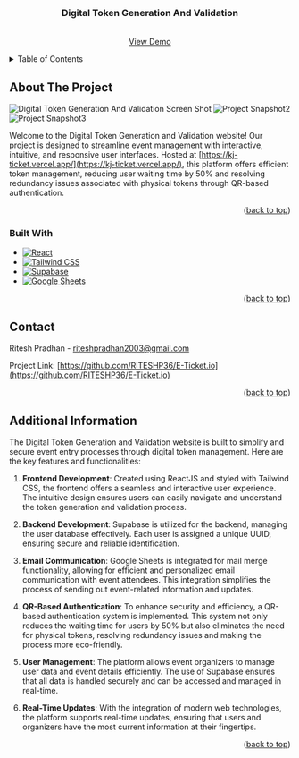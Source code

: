 <a name="readme-top"></a>

<!-- PROJECT LOGO -->
<br />
<div align="center">
  <h3 align="center">Digital Token Generation And Validation</h3>

  <p align="center">
    <br />
    <a href="https://your-digital-token-generation-link.com">View Demo</a>
  </p>
</div>

<!-- TABLE OF CONTENTS -->
<details>
  <summary>Table of Contents</summary>
  <ol>
    <li>
      <a href="#about-the-project">About The Project</a>
      <ul>
        <li><a href="#built-with">Built With</a></li>
      </ul>
    </li>
    <li><a href="#contact">Contact</a></li>
    <li><a href="#additional-information">Additional Information</a></li>
  </ol>
</details>

<!-- ABOUT THE PROJECT -->
## About The Project

![Digital Token Generation And Validation Screen Shot](https://i.ibb.co/y0Myqxx/image.png)
![Project Snapshot2](https://i.ibb.co/KhT7Vfs/image.png)
![Project Snapshot3](https://github.com/RITESHP36/E-Ticket.io/assets/119559499/48ac5d8b-db1f-406b-afa7-6198d67a2158)


Welcome to the Digital Token Generation and Validation website! Our project is designed to streamline event management with interactive, intuitive, and responsive user interfaces. Hosted at [https://kj-ticket.vercel.app/](https://kj-ticket.vercel.app/), this platform offers efficient token management, reducing user waiting time by 50% and resolving redundancy issues associated with physical tokens through QR-based authentication.

<p align="right">(<a href="#readme-top">back to top</a>)</p>

### Built With

* [![React](https://img.shields.io/badge/React-61DAFB?style=for-the-badge&logo=react&logoColor=white)](https://reactjs.org/)
* [![Tailwind CSS](https://img.shields.io/badge/Tailwind_CSS-38B2AC?style=for-the-badge&logo=tailwind-css&logoColor=white)](https://tailwindcss.com/)
* [![Supabase](https://img.shields.io/badge/Supabase-3ECF8E?style=for-the-badge&logo=supabase&logoColor=white)](https://supabase.io/)
* [![Google Sheets](https://img.shields.io/badge/Google_Sheets-34A853?style=for-the-badge&logo=google-sheets&logoColor=white)](https://www.google.com/sheets/about/)

<p align="right">(<a href="#readme-top">back to top</a>)</p>

<!-- CONTACT -->
## Contact

Ritesh Pradhan - riteshpradhan2003@gmail.com

Project Link: [https://github.com/RITESHP36/E-Ticket.io](https://github.com/RITESHP36/E-Ticket.io)

<p align="right">(<a href="#readme-top">back to top</a>)</p>

<!-- ADDITIONAL INFORMATION -->
## Additional Information

The Digital Token Generation and Validation website is built to simplify and secure event entry processes through digital token management. Here are the key features and functionalities:

1. **Frontend Development**: Created using ReactJS and styled with Tailwind CSS, the frontend offers a seamless and interactive user experience. The intuitive design ensures users can easily navigate and understand the token generation and validation process.

2. **Backend Development**: Supabase is utilized for the backend, managing the user database effectively. Each user is assigned a unique UUID, ensuring secure and reliable identification.

3. **Email Communication**: Google Sheets is integrated for mail merge functionality, allowing for efficient and personalized email communication with event attendees. This integration simplifies the process of sending out event-related information and updates.

4. **QR-Based Authentication**: To enhance security and efficiency, a QR-based authentication system is implemented. This system not only reduces the waiting time for users by 50% but also eliminates the need for physical tokens, resolving redundancy issues and making the process more eco-friendly.

5. **User Management**: The platform allows event organizers to manage user data and event details efficiently. The use of Supabase ensures that all data is handled securely and can be accessed and managed in real-time.

6. **Real-Time Updates**: With the integration of modern web technologies, the platform supports real-time updates, ensuring that users and organizers have the most current information at their fingertips.

<p align="right">(<a href="#readme-top">back to top</a>)</p>
